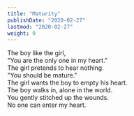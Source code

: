 ```yaml
---
title: "Maturity"
publishDate: "2020-02-27"
lastmod: "2020-02-27"
weight: 9
---
```


The boy like the girl,<br/>
"You are the only one in my heart."<br/>
The girl pretends to hear nothing.<br/>
"You should be mature."<br/>
The girl wants the boy to empty his heart.<br/>
The boy walks in, alone in the world.<br/>
You gently stitched up the wounds.<br/>
No one can enter my heart.<br/>

